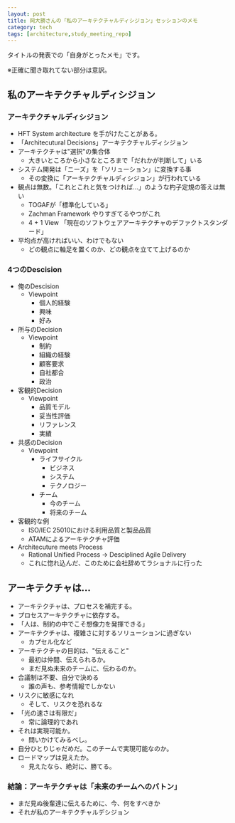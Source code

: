 ```yaml
---
layout: post
title: 岡大勝さんの「私のアーキテクチャルディシジョン」セッションのメモ
category: tech
tags: [architecture,study_meeting_repo]
---
```


タイトルの発表での「自身がとったメモ」です。

※正確に聞き取れてない部分は意訳。

## 私のアーキテクチャルディシジョン

### アーキテクチャルディシジョン

+ HFT System architecture を手がけたことがある。
+ 「Architecutural Decisions」アーキテクチャルディシジョン
+ アーキテクチャは"選択"の集合体
  + 大きいところから小さなところまで「だれかが判断して」いる
+ システム開発は「ニーズ」を「ソリューション」に変換する事
  + その変換に「アーキテクチャルディシジョン」が行われている
+ 観点は無数。「これとこれと気をつければ…」のような杓子定規の答えは無い
  + TOGAFが「標準化している」
  + Zachman Framework やりすぎてるやつがこれ
  + 4 + 1 View 「現在のソフトウェアアーキテクチャのデファクトスタンダード」
+ 平均点が高ければいい、わけでもない
  + どの観点に軸足を置くのか、どの観点を立てて上げるのか

### 4つのDescision

+ 俺のDescision
  + Viewpoint
    + 個人的経験
    + 興味
    + 好み
+ 所与のDecision
  + Viewpoint
    + 制約
    + 組織の経験
    + 顧客要求
    + 自社都合
    + 政治
+ 客観的Decision
  + Viewpoint
    + 品質モデル
    + 妥当性評価
    + リファレンス
    + 実績
+ 共感のDecision
  + Viewpoint
    + ライフサイクル
      + ビジネス
      + システム
      + テクノロジー
    + チーム
      + 今のチーム
      + 将来のチーム
+ 客観的な例
  + ISO/IEC 25010における利用品質と製品品質
  + ATAMによるアーキテクチャ評価
+ Architecuture meets Process
  + Rational Unified Process → Desciplined Agile Delivery
  + これに惚れ込んだ、このために会社辞めてラショナルに行った

## アーキテクチャは…

+ アーキテクチャは、プロセスを補完する。
+ プロセスアーキテクチャに依存する。
+ 「人は、制約の中でこそ想像力を発揮できる」
+ アーキテクチャは、複雑さに対するソリューションに過ぎない
  + カプセル化など
+ アーキテクチャの目的は、"伝えること"
  + 最初は仲間、伝えられるか。
  + まだ見ぬ未来のチームに、伝わるのか。
+ 合議制は不要、自分で決める
  + 誰の声も、参考情報でしかない
+ リスクに敏感になれ
  + そして、リスクを恐れるな
+ 「光の速さは有限だ」
  + 常に論理的であれ
+ それは実現可能か。
  + 問いかけてみるべし。
+ 自分ひとりじゃだめだ。このチームで実現可能なのか。
+ ロードマップは見えたか。
  + 見えたなら、絶対に、勝てる。

### 結論：アーキテクチャは「未来のチームへのバトン」
+ まだ見ぬ後輩達に伝えるために、今、何をすべきか
+ それが私のアーキテクチャルデシジョン
